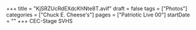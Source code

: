 +++
title = "KjSRZUcRdEXdcKhNte8T.avif"
draft = false
tags = ["Photos"]
categories = ["Chuck E. Cheese's"]
pages = ["Patriotic Live 00"]
startDate = ""
+++
CEC-Stage SVHS
